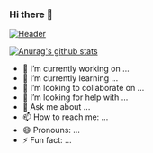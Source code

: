 ###  Hi there 👋 
[![Header](https://media.giphy.com/media/UtzyBJ9trryNO4R3Ee/source.gif "Header")](https://https://github.com/alisilva1)


[![Anurag's github stats](https://github-readme-stats.vercel.app/api?username=alisilva1)](https://github.com/alisilva1/github-readme-stats)



- 🔭 I’m currently working on ...
- 🌱 I’m currently learning ...
- 👯 I’m looking to collaborate on ...
- 🤔 I’m looking for help with ...
- 💬 Ask me about ...
- 📫 How to reach me: ...
- 😄 Pronouns: ...
- ⚡ Fun fact: ...

